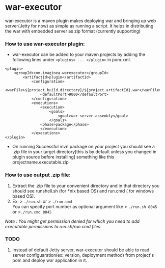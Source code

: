 war-executor
=========
war-executor is a maven plugin makes deploying war and bringing up web server(Jetty for now) as simple as running a script. It helps in distributing the war with embedded server as zip format (currently supporting)

### How to use war-executor plugin:
* war-executor can be added to your maven projects by adding the following lines under ``` <plugins> ... </plugin> ``` in pom.xml.
```
<plugin>
	<groupId>com.imaginea.warexecutor</groupId>
		<artifactId>plugin</artifactId>
			<configuration>
				<warFile>${project.build.directory}/${project.artifactId}.war</warFile>
				<defaultPort>9000</defaultPort>
			</configuration>
			<executions>
				<execution>
					<goals>
						<goal>war-server-assembly</goal>
					</goals>
				<phase>package</phase>
				</execution>
			</executions>
</plugin> 
```
* On running Successful mvn package on your project you should see a .zip file in your target directory[this is by default unless you changed in plugin source before installing] something like this projectname.executable.zip

### How to use output .zip file:
1. Extract the .zip file to your convenient directory and in that directory you should see runshell.sh (for *nix based OS) and run.cmd ( for windows based OS).
2. Ex: > ```./run.sh``` or > ```./run.cmd```  
You can specify port number as optional argument like > ```./run.sh 8045```  or >```./run.cmd 8045```

*Note : You might get permission denied for which you need to add executable permissions to run.sh/run.cmd files.*

### TODO
1. Instead of default Jetty server, war-executor should be able to read server configuaration(ex: version,  deployment method) from project's pom and deploy war application in it.
